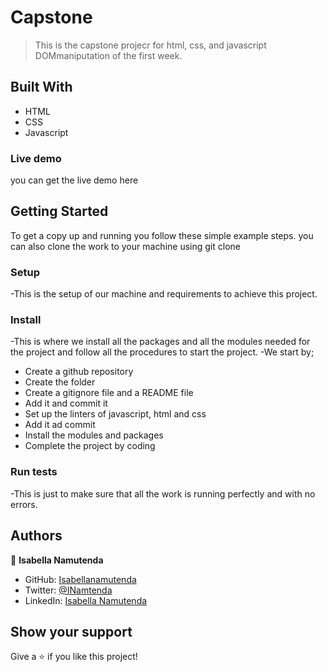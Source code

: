 # Capstone

> This is the capstone projecr for html, css, and javascript DOMmaniputation of the first week.


## Built With

- HTML
- CSS
- Javascript

### Live demo
you can get the live demo here

## Getting Started



To get a copy up and running you follow these simple example steps.
you can also clone the work to your machine using git clone

### Setup
-This is the setup of our machine and requirements to achieve this project.

### Install
-This is where we install all the packages and all the modules needed for the project and follow all the procedures to start the project.
-We start by;

 - Create a github repository
 - Create the folder
 - Create a gitignore file and a README file
 - Add it and commit it
 - Set up the linters of javascript, html and css
 - Add it ad commit
 - Install the modules and packages
 - Complete the project by coding


### Run tests
-This is just to make sure that all the work is running perfectly and with no errors.



## Authors

👤 **Isabella Namutenda**

- GitHub: [Isabellanamutenda](https://github.com/Isabellanamutenda)
- Twitter: [@INamtenda](https://twitter.com/INamtenda)
- LinkedIn: [Isabella Namutenda](https://www.linkedin.com/in/isabella-namutenda/)



## Show your support
Give a ⭐️ if you like this project!